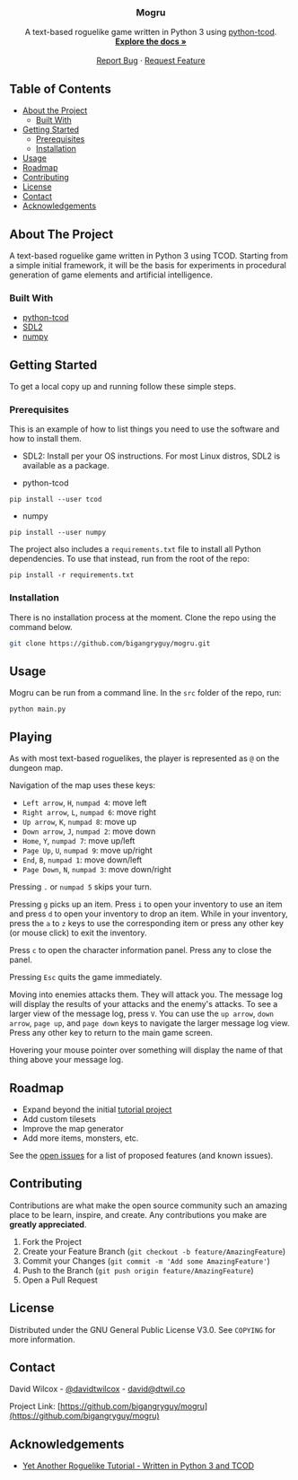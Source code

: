 <p align="center">
    <h3 align="center">Mogru</h3>
    <p align="center">
        A text-based roguelike game written in Python 3 using <a href="https://github.com/libtcod/python-tcod">python-tcod</a>.
        <br />
        <a href="https://github.com/bigangryguy/mogru"><strong>Explore the docs »</strong></a>
        <br />
        <br />
        <a href="https://github.com/bigangryguy/mogru/issues">Report Bug</a>
        ·
        <a href="https://github.com/bigangryguy/mogru/issues">Request Feature</a>
    </p>
</p>

<!-- TABLE OF CONTENTS -->
## Table of Contents

* [About the Project](#about-the-project)
  * [Built With](#built-with)
* [Getting Started](#getting-started)
  * [Prerequisites](#prerequisites)
  * [Installation](#installation)
* [Usage](#usage)
* [Roadmap](#roadmap)
* [Contributing](#contributing)
* [License](#license)
* [Contact](#contact)
* [Acknowledgements](#acknowledgements)

<!-- ABOUT THE PROJECT -->
## About The Project

A text-based roguelike game written in Python 3 using TCOD. Starting from a simple initial framework, it will
be the basis for experiments in procedural generation of game elements and artificial intelligence.

### Built With

* [python-tcod](https://github.com/libtcod/python-tcod)
* [SDL2](https://www.libsdl.org/)
* [numpy](https://numpy.org/)



<!-- GETTING STARTED -->
## Getting Started

To get a local copy up and running follow these simple steps.

### Prerequisites

This is an example of how to list things you need to use the software and how to install them.
* SDL2: Install per your OS instructions. For most Linux distros, SDL2 is available as a package.

* python-tcod
```shell script
pip install --user tcod
```

* numpy
```shell script
pip install --user numpy
```

The project also includes a `requirements.txt` file to install all Python dependencies. To use that instead, run
from the root of the repo:
```shell script
pip install -r requirements.txt
```

### Installation

There is no installation process at the moment. Clone the repo using the command below. 
```sh
git clone https://github.com/bigangryguy/mogru.git
```

<!-- USAGE EXAMPLES -->
## Usage

Mogru can be run from a command line. In the `src` folder of the repo, run:
```shell script
python main.py
```

## Playing
As with most text-based roguelikes, the player is represented as `@` on the dungeon map.

Navigation of the map uses these keys:
* `Left arrow`, `H`, `numpad 4`: move left
* `Right arrow`, `L`, `numpad 6`: move right
* `Up arrow`, `K`, `numpad 8`: move up
* `Down arrow`, `J`, `numpad 2`: move down
* `Home`, `Y`, `numpad 7`: move up/left
* `Page Up`, `U`, `numpad 9`: move up/right
* `End`, `B`, `numpad 1`: move down/left
* `Page Down`, `N`, `numpad 3`: move down/right

Pressing `.` or `numpad 5` skips your turn.

Pressing `g` picks up an item. Press `i` to open your inventory to use an item and press `d` to open your inventory
to drop an item. While in your inventory, press the `a` to `z` keys to use the corresponding item or press any other 
key (or mouse click) to exit the inventory.

Press `c` to open the character information panel. Press any to close the panel.

Pressing `Esc` quits the game immediately.

Moving into enemies attacks them. They will attack you. The message log will display the results of your attacks and 
the enemy's attacks. To see a larger view of the message log, press `V`. You can use the `up arrow`, `down arrow`, 
`page up`, and `page down` keys to navigate the larger message log view. Press any other key to return to the main 
game screen.

Hovering your mouse pointer over something will display the name of that thing above your message log.

<!-- ROADMAP -->
## Roadmap

* Expand beyond the initial [tutorial project](http://rogueliketutorials.com/tutorials/tcod/v2/)
* Add custom tilesets
* Improve the map generator
* Add more items, monsters, etc.

See the [open issues](https://github.com/bigangryguy/mogru/issues) for a list of proposed features (and known issues).

<!-- CONTRIBUTING -->
## Contributing

Contributions are what make the open source community such an amazing place to be learn, inspire, and create. Any contributions you make are **greatly appreciated**.

1. Fork the Project
2. Create your Feature Branch (`git checkout -b feature/AmazingFeature`)
3. Commit your Changes (`git commit -m 'Add some AmazingFeature'`)
4. Push to the Branch (`git push origin feature/AmazingFeature`)
5. Open a Pull Request

<!-- LICENSE -->
## License

Distributed under the GNU General Public License V3.0. See `COPYING` for more information.

<!-- CONTACT -->
## Contact

David Wilcox - [@davidtwilcox](https://twitter.com/davidtwilcox) - david@dtwil.co

Project Link: [https://github.com/bigangryguy/mogru](https://github.com/bigangryguy/mogru)

<!-- ACKNOWLEDGEMENTS -->
## Acknowledgements

* [Yet Another Roguelike Tutorial - Written in Python 3 and TCOD](http://rogueliketutorials.com/tutorials/tcod/v2/)
